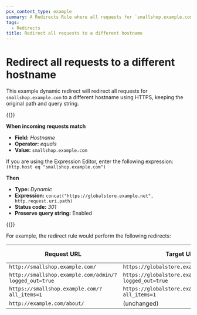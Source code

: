 ```yaml
---
pcx_content_type: example
summary: A Redirects Rule where all requests for `smallshop.example.com` are redirected to a different hostname using HTTPS, keeping the original path and query string.
tags:
  - Redirects
title: Redirect all requests to a different hostname
---
```


# Redirect all requests to a different hostname

This example dynamic redirect will redirect all requests for `smallshop.example.com` to a different hostname using HTTPS, keeping the original path and query string.

{{<example>}}

**When incoming requests match**

* **Field:** _Hostname_
* **Operator:** _equals_
* **Value:** `smallshop.example.com`

If you are using the Expression Editor, enter the following expression:<br>
`(http.host eq "smallshop.example.com")`

**Then**

* **Type:** _Dynamic_
* **Expression:** `concat("https://globalstore.example.net", http.request.uri.path)`
* **Status code:** _301_
* **Preserve query string:** Enabled

{{</example>}}

For example, the redirect rule would perform the following redirects:

Request URL                                           | Target URL                                         | Status code
------------------------------------------------------|----------------------------------------------------|------------
`http://smallshop.example.com/`                       | `https://globalstore.example.net/`                       | `301`
`http://smallshop.example.com/admin/?logged_out=true` | `https://globalstore.example.net/admin/?logged_out=true` | `301`
`https://smallshop.example.com/?all_items=1`          | `https://globalstore.example.net/?all_items=1`           | `301`
`http://example.com/about/`                           | (unchanged)                                              | n/a
